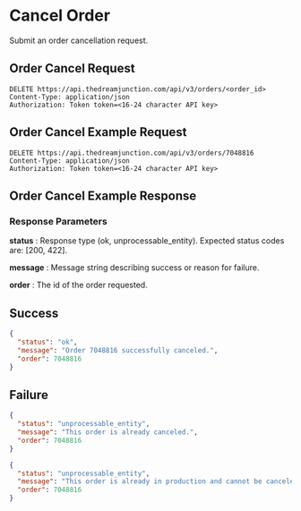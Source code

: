 # Cancel Order

Submit an order cancellation request.

## Order Cancel Request

  `DELETE https://api.thedreamjunction.com/api/v3/orders/<order_id>`  
  `Content-Type: application/json`  
  `Authorization: Token token=<16-24 character API key>`

## Order Cancel Example Request

  `DELETE https://api.thedreamjunction.com/api/v3/orders/7048816`  
  `Content-Type: application/json`  
  `Authorization: Token token=<16-24 character API key>`

## Order Cancel Example Response

### Response Parameters

**status**
: Response type (ok, unprocessable_entity). Expected status codes are: [200, 422].

**message**
: Message string describing success or reason for failure.

**order**
: The id of the order requested.

## Success

```json
{
  "status": "ok",
  "message": "Order 7048816 successfully canceled.",
  "order": 7048816
}
```

## Failure

```json
{
  "status": "unprocessable_entity",
  "message": "This order is already canceled.",
  "order": 7048816
}
```

```json
{
  "status": "unprocessable_entity",
  "message": "This order is already in production and cannot be canceled.",
  "order": 7048816
}
```
